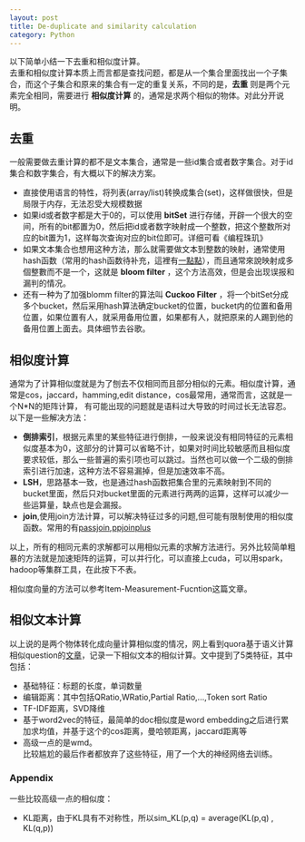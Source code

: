 ```yaml
---
layout: post		
title: De-duplicate and similarity calculation		
category: Python		
---
```


以下简单小结一下去重和相似度计算。  		
去重和相似度计算本质上而言都是查找问题，都是从一个集合里面找出一个子集合，而这个子集合和原来的集合有一定的重复关系，不同的是，**去重** 则是两个元素完全相同，需要进行 **相似度计算** 的，通常是求两个相似的物体。对此分开说明。   		

## 去重		
一般需要做去重计算的都不是文本集合，通常是一些id集合或者数字集合。对于id集合和数字集合，有大概以下的解决方案。  		
* 直接使用语言的特性，将列表(array/list)转换成集合(set)，这样做很快，但是局限于内存，无法忍受大规模数据  		
* 如果id或者数字都是大于0的，可以使用 **bitSet** 进行存储，开辟一个很大的空间，所有的bit都置为0，然后把id或者数字映射成一个整数，把这个整数所对应的bit置为1，这样每次查询对应的bit位即可。详细可看《编程珠玑》  		
* 如果文本集合也想用这种方法，那么就需要做文本到整数的映射，通常使用hash函数（常用的hash函数待补充，這裡有[一點點](http://cdmaok.github.io/java/2015/12/17/Usual-Hash/)），而且通常來說映射成多個整數而不是一个，这就是 **bloom filter** ，这个方法高效，但是会出现误报和漏判的情况。  		
* 还有一种为了加强blomm filter的算法叫 **Cuckoo Filter** ，将一个bitSet分成多个bucket，然后采用hash算法确定bucket的位置，bucket内的位置和备用位置，如果位置有人，就采用备用位置，如果都有人，就把原来的人踢到他的备用位置上面去。具体细节去谷歌。  		

## 相似度计算		
通常为了计算相似度就是为了刨去不仅相同而且部分相似的元素。相似度计算，通常是cos，jaccard，hamming,edit distance，cos最常用，通常而言，这就是一个N*N的矩阵计算， 有可能出现的问题就是语料过大导致的时间过长无法容忍。以下是一些解决方法：        		
  * **倒排索引**，根据元素里的某些特征进行倒排，一般来说没有相同特征的元素相似度基本为0，这部分的计算可以省略不计，如果对时间比较敏感而且相似度要求较低，那么一些普遍的索引项也可以跳过。当然也可以做一个二级的倒排索引进行加速，这种方法不容易漏掉，但是加速效率不高。  		
  * **LSH**，思路基本一致，也是通过hash函数把集合里的元素映射到不同的bucket里面，然后只对bucket里面的元素进行两两的运算，这样可以减少一些运算量，缺点也是会漏报。  		
  * **join**,使用join方法计算，可以解决特征过多的问题,但可能有限制使用的相似度函数。常用的有[passjoin](找不到了),[ppjoinplus](http://code.google.com/p/ppjoinplus)  		

以上，所有的相同元素的求解都可以用相似元素的求解方法进行。另外比较简单粗暴的方法就是加速矩阵的运算，可以并行化，可以直接上cuda，可以用spark，hadoop等集群工具，在此按下不表。		

相似度向量的方法可以参考Item-Measurement-Fucntion这篇文章。		

## 相似文本计算		
以上说的是两个物体转化成向量计算相似度的情况，网上看到quora基于语义计算相似question的[文章](https://www.linkedin.com/pulse/duplicate-quora-question-abhishek-thakur)，记录一下相似文本的相似计算。文中提到了5类特征，其中包括：		
* 基础特征：标题的长度，单词数量		
* 编辑距离：其中包括QRatio,WRatio,Partial Ratio,...,Token sort Ratio		
* TF-IDF距离，SVD降维		
* 基于word2vec的特征，最简单的doc相似度是word embedding之后进行累加求均值，并基于这个的cos距离，曼哈顿距离，jaccard距离等		
* 高级一点的是wmd。		
比较尴尬的最后作者都放弃了这些特征，用了一个大的神经网络去训练。		



### Appendix		
一些比较高级一点的相似度：		
* KL距离，由于KL具有不对称性，所以sim_KL(p,q) = average(KL(p,q) , KL(q,p))
